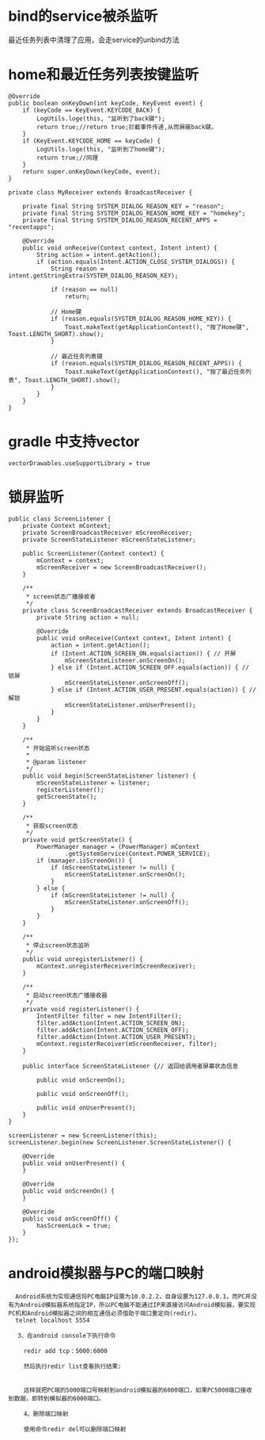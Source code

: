 # bind的service被杀监听

最近任务列表中清理了应用，会走service的unbind方法

# home和最近任务列表按键监听

    @Override
    public boolean onKeyDown(int keyCode, KeyEvent event) {
        if (keyCode == KeyEvent.KEYCODE_BACK) {
            LogUtils.loge(this, "监听到了back键");
            return true;//return true;拦截事件传递,从而屏蔽back键。
        }
        if (KeyEvent.KEYCODE_HOME == keyCode) {
            LogUtils.loge(this, "监听到了home键");
            return true;//同理
        }
        return super.onKeyDown(keyCode, event);
    }
    
    private class MyReceiver extends BroadcastReceiver {
    
        private final String SYSTEM_DIALOG_REASON_KEY = "reason";
        private final String SYSTEM_DIALOG_REASON_HOME_KEY = "homekey";
        private final String SYSTEM_DIALOG_REASON_RECENT_APPS = "recentapps";
    
        @Override
        public void onReceive(Context context, Intent intent) {
            String action = intent.getAction();
            if (action.equals(Intent.ACTION_CLOSE_SYSTEM_DIALOGS)) {
                String reason = intent.getStringExtra(SYSTEM_DIALOG_REASON_KEY);
    
                if (reason == null)
                    return;
    
                // Home键
                if (reason.equals(SYSTEM_DIALOG_REASON_HOME_KEY)) {
                    Toast.makeText(getApplicationContext(), "按了Home键", Toast.LENGTH_SHORT).show();
                }
    
                // 最近任务列表键
                if (reason.equals(SYSTEM_DIALOG_REASON_RECENT_APPS)) {
                    Toast.makeText(getApplicationContext(), "按了最近任务列表", Toast.LENGTH_SHORT).show();
                }
            }
        }
    }
    
# gradle 中支持vector

    vectorDrawables.useSupportLibrary = true
    
    
# 锁屏监听

    public class ScreenListener {
        private Context mContext;
        private ScreenBroadcastReceiver mScreenReceiver;
        private ScreenStateListener mScreenStateListener;
    
        public ScreenListener(Context context) {
            mContext = context;
            mScreenReceiver = new ScreenBroadcastReceiver();
        }
    
        /**
         * screen状态广播接收者
         */
        private class ScreenBroadcastReceiver extends BroadcastReceiver {
            private String action = null;
    
            @Override
            public void onReceive(Context context, Intent intent) {
                action = intent.getAction();
                if (Intent.ACTION_SCREEN_ON.equals(action)) { // 开屏
                    mScreenStateListener.onScreenOn();
                } else if (Intent.ACTION_SCREEN_OFF.equals(action)) { // 锁屏
                    mScreenStateListener.onScreenOff();
                } else if (Intent.ACTION_USER_PRESENT.equals(action)) { // 解锁
                    mScreenStateListener.onUserPresent();
                }
            }
        }
    
        /**
         * 开始监听screen状态
         *
         * @param listener
         */
        public void begin(ScreenStateListener listener) {
            mScreenStateListener = listener;
            registerListener();
            getScreenState();
        }
    
        /**
         * 获取screen状态
         */
        private void getScreenState() {
            PowerManager manager = (PowerManager) mContext
                    .getSystemService(Context.POWER_SERVICE);
            if (manager.isScreenOn()) {
                if (mScreenStateListener != null) {
                    mScreenStateListener.onScreenOn();
                }
            } else {
                if (mScreenStateListener != null) {
                    mScreenStateListener.onScreenOff();
                }
            }
        }
    
        /**
         * 停止screen状态监听
         */
        public void unregisterListener() {
            mContext.unregisterReceiver(mScreenReceiver);
        }
    
        /**
         * 启动screen状态广播接收器
         */
        private void registerListener() {
            IntentFilter filter = new IntentFilter();
            filter.addAction(Intent.ACTION_SCREEN_ON);
            filter.addAction(Intent.ACTION_SCREEN_OFF);
            filter.addAction(Intent.ACTION_USER_PRESENT);
            mContext.registerReceiver(mScreenReceiver, filter);
        }
    
        public interface ScreenStateListener {// 返回给调用者屏幕状态信息
    
            public void onScreenOn();
    
            public void onScreenOff();
    
            public void onUserPresent();
        }
    }
    
    screenListener = new ScreenListener(this);
    screenListener.begin(new ScreenListener.ScreenStateListener() {
    
        @Override
        public void onUserPresent() {
        }
    
        @Override
        public void onScreenOn() {
        }
    
        @Override
        public void onScreenOff() {
            hasScreenLock = true;
        }
    });
    
#   android模拟器与PC的端口映射
      Android系统为实现通信将PC电脑IP设置为10.0.2.2，自身设置为127.0.0.1，而PC并没有为Android模拟器系统指定IP，所以PC电脑不能通过IP来直接访问Android模拟器，要实现PC机和Android模拟器之间的相互通信必须借助于端口重定向(redir)。
      telnet localhost 5554
      
     　3、在android console下执行命令
     
     　　redir add tcp：5000:6000
     
     　　然后执行redir list查看执行结果:
     　　
     
     　　这样就把PC端的5000端口号映射到android模拟器的6000端口，如果PC5000端口接收到数据，即转到模拟器的6000端口。
     
     　　4、删除端口映射
     
     　　使用命令redir del可以删除端口映射